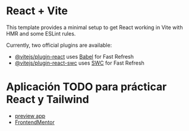 # React + Vite

This template provides a minimal setup to get React working in Vite with HMR and some ESLint rules.

Currently, two official plugins are available:

- [@vitejs/plugin-react](https://github.com/vitejs/vite-plugin-react/blob/main/packages/plugin-react/README.md) uses [Babel](https://babeljs.io/) for Fast Refresh
- [@vitejs/plugin-react-swc](https://github.com/vitejs/vite-plugin-react-swc) uses [SWC](https://swc.rs/) for Fast Refresh

# Aplicación TODO para prácticar React y Tailwind

- [preview app](https://todo-app-acoda.netlify.app/)
- [FrontendMentor](https://www.frontendmentor.io/challenges/todo-app-Su1_KokOW)